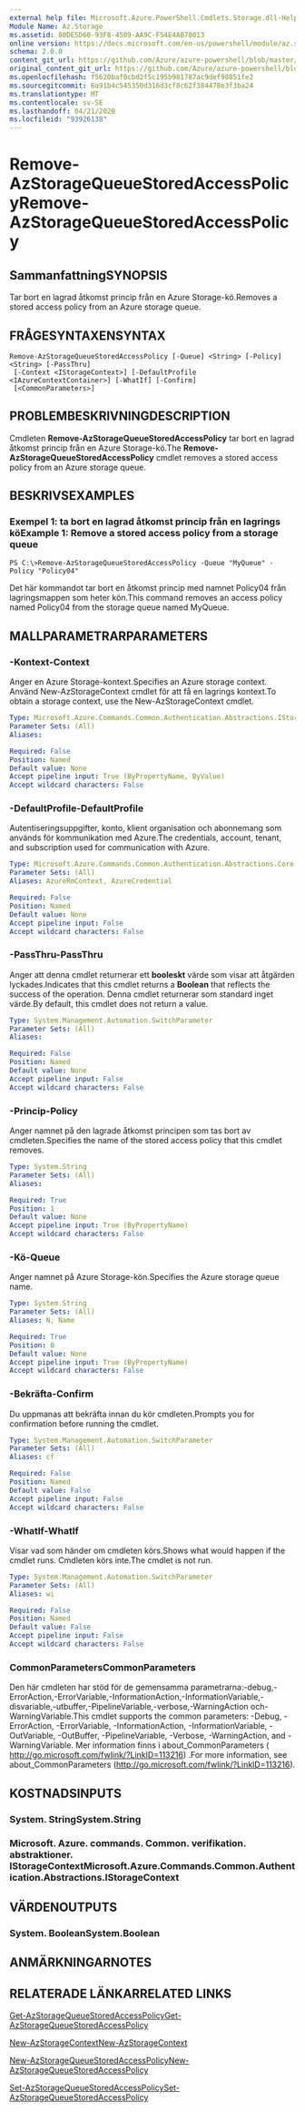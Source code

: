 ```yaml
---
external help file: Microsoft.Azure.PowerShell.Cmdlets.Storage.dll-Help.xml
Module Name: Az.Storage
ms.assetid: 80DE5D60-93F8-4509-AA9C-F54E4AB70013
online version: https://docs.microsoft.com/en-us/powershell/module/az.storage/remove-azstoragequeuestoredaccesspolicy
schema: 2.0.0
content_git_url: https://github.com/Azure/azure-powershell/blob/master/src/Storage/Storage.Management/help/Remove-AzStorageQueueStoredAccessPolicy.md
original_content_git_url: https://github.com/Azure/azure-powershell/blob/master/src/Storage/Storage.Management/help/Remove-AzStorageQueueStoredAccessPolicy.md
ms.openlocfilehash: f5620baf0cbd2f5c195b981787ac9def98851fe2
ms.sourcegitcommit: 6a91b4c545350d316d3cf8c62f384478e3f3ba24
ms.translationtype: MT
ms.contentlocale: sv-SE
ms.lasthandoff: 04/21/2020
ms.locfileid: "93926138"
---
```

# <span data-ttu-id="730cc-101">Remove-AzStorageQueueStoredAccessPolicy</span><span class="sxs-lookup"><span data-stu-id="730cc-101">Remove-AzStorageQueueStoredAccessPolicy</span></span>

## <span data-ttu-id="730cc-102">Sammanfattning</span><span class="sxs-lookup"><span data-stu-id="730cc-102">SYNOPSIS</span></span>
<span data-ttu-id="730cc-103">Tar bort en lagrad åtkomst princip från en Azure Storage-kö.</span><span class="sxs-lookup"><span data-stu-id="730cc-103">Removes a stored access policy from an Azure storage queue.</span></span>

## <span data-ttu-id="730cc-104">FRÅGESYNTAXEN</span><span class="sxs-lookup"><span data-stu-id="730cc-104">SYNTAX</span></span>

```
Remove-AzStorageQueueStoredAccessPolicy [-Queue] <String> [-Policy] <String> [-PassThru]
 [-Context <IStorageContext>] [-DefaultProfile <IAzureContextContainer>] [-WhatIf] [-Confirm]
 [<CommonParameters>]
```

## <span data-ttu-id="730cc-105">PROBLEMBESKRIVNING</span><span class="sxs-lookup"><span data-stu-id="730cc-105">DESCRIPTION</span></span>
<span data-ttu-id="730cc-106">Cmdleten **Remove-AzStorageQueueStoredAccessPolicy** tar bort en lagrad åtkomst princip från en Azure Storage-kö.</span><span class="sxs-lookup"><span data-stu-id="730cc-106">The **Remove-AzStorageQueueStoredAccessPolicy** cmdlet removes a stored access policy from an Azure storage queue.</span></span>

## <span data-ttu-id="730cc-107">BESKRIVS</span><span class="sxs-lookup"><span data-stu-id="730cc-107">EXAMPLES</span></span>

### <span data-ttu-id="730cc-108">Exempel 1: ta bort en lagrad åtkomst princip från en lagrings kö</span><span class="sxs-lookup"><span data-stu-id="730cc-108">Example 1: Remove a stored access policy from a storage queue</span></span>
```
PS C:\>Remove-AzStorageQueueStoredAccessPolicy -Queue "MyQueue" -Policy "Policy04"
```

<span data-ttu-id="730cc-109">Det här kommandot tar bort en åtkomst princip med namnet Policy04 från lagringsmappen som heter kön.</span><span class="sxs-lookup"><span data-stu-id="730cc-109">This command removes an access policy named Policy04 from the storage queue named MyQueue.</span></span>

## <span data-ttu-id="730cc-110">MALLPARAMETRAR</span><span class="sxs-lookup"><span data-stu-id="730cc-110">PARAMETERS</span></span>

### <span data-ttu-id="730cc-111">-Kontext</span><span class="sxs-lookup"><span data-stu-id="730cc-111">-Context</span></span>
<span data-ttu-id="730cc-112">Anger en Azure Storage-kontext.</span><span class="sxs-lookup"><span data-stu-id="730cc-112">Specifies an Azure storage context.</span></span>
<span data-ttu-id="730cc-113">Använd New-AzStorageContext cmdlet för att få en lagrings kontext.</span><span class="sxs-lookup"><span data-stu-id="730cc-113">To obtain a storage context, use the New-AzStorageContext cmdlet.</span></span>

```yaml
Type: Microsoft.Azure.Commands.Common.Authentication.Abstractions.IStorageContext
Parameter Sets: (All)
Aliases:

Required: False
Position: Named
Default value: None
Accept pipeline input: True (ByPropertyName, ByValue)
Accept wildcard characters: False
```

### <span data-ttu-id="730cc-114">-DefaultProfile</span><span class="sxs-lookup"><span data-stu-id="730cc-114">-DefaultProfile</span></span>
<span data-ttu-id="730cc-115">Autentiseringsuppgifter, konto, klient organisation och abonnemang som används för kommunikation med Azure.</span><span class="sxs-lookup"><span data-stu-id="730cc-115">The credentials, account, tenant, and subscription used for communication with Azure.</span></span>

```yaml
Type: Microsoft.Azure.Commands.Common.Authentication.Abstractions.Core.IAzureContextContainer
Parameter Sets: (All)
Aliases: AzureRmContext, AzureCredential

Required: False
Position: Named
Default value: None
Accept pipeline input: False
Accept wildcard characters: False
```

### <span data-ttu-id="730cc-116">-PassThru</span><span class="sxs-lookup"><span data-stu-id="730cc-116">-PassThru</span></span>
<span data-ttu-id="730cc-117">Anger att denna cmdlet returnerar ett **booleskt** värde som visar att åtgärden lyckades.</span><span class="sxs-lookup"><span data-stu-id="730cc-117">Indicates that this cmdlet returns a **Boolean** that reflects the success of the operation.</span></span>
<span data-ttu-id="730cc-118">Denna cmdlet returnerar som standard inget värde.</span><span class="sxs-lookup"><span data-stu-id="730cc-118">By default, this cmdlet does not return a value.</span></span>

```yaml
Type: System.Management.Automation.SwitchParameter
Parameter Sets: (All)
Aliases:

Required: False
Position: Named
Default value: None
Accept pipeline input: False
Accept wildcard characters: False
```

### <span data-ttu-id="730cc-119">-Princip</span><span class="sxs-lookup"><span data-stu-id="730cc-119">-Policy</span></span>
<span data-ttu-id="730cc-120">Anger namnet på den lagrade åtkomst principen som tas bort av cmdleten.</span><span class="sxs-lookup"><span data-stu-id="730cc-120">Specifies the name of the stored access policy that this cmdlet removes.</span></span>

```yaml
Type: System.String
Parameter Sets: (All)
Aliases:

Required: True
Position: 1
Default value: None
Accept pipeline input: True (ByPropertyName)
Accept wildcard characters: False
```

### <span data-ttu-id="730cc-121">-Kö</span><span class="sxs-lookup"><span data-stu-id="730cc-121">-Queue</span></span>
<span data-ttu-id="730cc-122">Anger namnet på Azure Storage-kön.</span><span class="sxs-lookup"><span data-stu-id="730cc-122">Specifies the Azure storage queue name.</span></span>

```yaml
Type: System.String
Parameter Sets: (All)
Aliases: N, Name

Required: True
Position: 0
Default value: None
Accept pipeline input: True (ByPropertyName)
Accept wildcard characters: False
```

### <span data-ttu-id="730cc-123">-Bekräfta</span><span class="sxs-lookup"><span data-stu-id="730cc-123">-Confirm</span></span>
<span data-ttu-id="730cc-124">Du uppmanas att bekräfta innan du kör cmdleten.</span><span class="sxs-lookup"><span data-stu-id="730cc-124">Prompts you for confirmation before running the cmdlet.</span></span>

```yaml
Type: System.Management.Automation.SwitchParameter
Parameter Sets: (All)
Aliases: cf

Required: False
Position: Named
Default value: False
Accept pipeline input: False
Accept wildcard characters: False
```

### <span data-ttu-id="730cc-125">-WhatIf</span><span class="sxs-lookup"><span data-stu-id="730cc-125">-WhatIf</span></span>
<span data-ttu-id="730cc-126">Visar vad som händer om cmdleten körs.</span><span class="sxs-lookup"><span data-stu-id="730cc-126">Shows what would happen if the cmdlet runs.</span></span>
<span data-ttu-id="730cc-127">Cmdleten körs inte.</span><span class="sxs-lookup"><span data-stu-id="730cc-127">The cmdlet is not run.</span></span>

```yaml
Type: System.Management.Automation.SwitchParameter
Parameter Sets: (All)
Aliases: wi

Required: False
Position: Named
Default value: False
Accept pipeline input: False
Accept wildcard characters: False
```

### <span data-ttu-id="730cc-128">CommonParameters</span><span class="sxs-lookup"><span data-stu-id="730cc-128">CommonParameters</span></span>
<span data-ttu-id="730cc-129">Den här cmdleten har stöd för de gemensamma parametrarna:-debug,-ErrorAction,-ErrorVariable,-InformationAction,-InformationVariable,-disvariable,-utbuffer,-PipelineVariable,-verbose,-WarningAction och-WarningVariable.</span><span class="sxs-lookup"><span data-stu-id="730cc-129">This cmdlet supports the common parameters: -Debug, -ErrorAction, -ErrorVariable, -InformationAction, -InformationVariable, -OutVariable, -OutBuffer, -PipelineVariable, -Verbose, -WarningAction, and -WarningVariable.</span></span> <span data-ttu-id="730cc-130">Mer information finns i about_CommonParameters ( http://go.microsoft.com/fwlink/?LinkID=113216) .</span><span class="sxs-lookup"><span data-stu-id="730cc-130">For more information, see about_CommonParameters (http://go.microsoft.com/fwlink/?LinkID=113216).</span></span>

## <span data-ttu-id="730cc-131">KOSTNADS</span><span class="sxs-lookup"><span data-stu-id="730cc-131">INPUTS</span></span>

### <span data-ttu-id="730cc-132">System. String</span><span class="sxs-lookup"><span data-stu-id="730cc-132">System.String</span></span>

### <span data-ttu-id="730cc-133">Microsoft. Azure. commands. Common. verifikation. abstraktioner. IStorageContext</span><span class="sxs-lookup"><span data-stu-id="730cc-133">Microsoft.Azure.Commands.Common.Authentication.Abstractions.IStorageContext</span></span>

## <span data-ttu-id="730cc-134">VÄRDEN</span><span class="sxs-lookup"><span data-stu-id="730cc-134">OUTPUTS</span></span>

### <span data-ttu-id="730cc-135">System. Boolean</span><span class="sxs-lookup"><span data-stu-id="730cc-135">System.Boolean</span></span>

## <span data-ttu-id="730cc-136">ANMÄRKNINGAR</span><span class="sxs-lookup"><span data-stu-id="730cc-136">NOTES</span></span>

## <span data-ttu-id="730cc-137">RELATERADE LÄNKAR</span><span class="sxs-lookup"><span data-stu-id="730cc-137">RELATED LINKS</span></span>

[<span data-ttu-id="730cc-138">Get-AzStorageQueueStoredAccessPolicy</span><span class="sxs-lookup"><span data-stu-id="730cc-138">Get-AzStorageQueueStoredAccessPolicy</span></span>](./Get-AzStorageQueueStoredAccessPolicy.md)

[<span data-ttu-id="730cc-139">New-AzStorageContext</span><span class="sxs-lookup"><span data-stu-id="730cc-139">New-AzStorageContext</span></span>](./New-AzStorageContext.md)

[<span data-ttu-id="730cc-140">New-AzStorageQueueStoredAccessPolicy</span><span class="sxs-lookup"><span data-stu-id="730cc-140">New-AzStorageQueueStoredAccessPolicy</span></span>](./New-AzStorageQueueStoredAccessPolicy.md)

[<span data-ttu-id="730cc-141">Set-AzStorageQueueStoredAccessPolicy</span><span class="sxs-lookup"><span data-stu-id="730cc-141">Set-AzStorageQueueStoredAccessPolicy</span></span>](./Set-AzStorageQueueStoredAccessPolicy.md)

